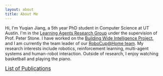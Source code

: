 ```yaml
---
layout: about
title: About Me
---
```


Hi, I'm Yuqian Jiang, a 5th year PhD student in Computer Science at UT Austin. I'm in the [Learning Agents Research Group](http://www.cs.utexas.edu/~larg/index.php/Learning_Agents_Research_Group) under the supervision of Prof. Peter Stone. I have worked on the [Building Wide Intelligence Project](http://www.cs.utexas.edu/~larg/bwi_web/), and I am currently the team leader of our [RoboCup@Home team](https://www.cs.utexas.edu/~AustinVilla/?p=athome). My research interests include robotics, reinforcement learning, multi-agent systems and human-robot interaction.  Outside of research, I enjoy watching basketball and playing the piano.  

[<span style="font-size:larger;">List of Publications</span>](https://yuqianjiang.us/publications.html)
